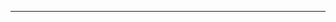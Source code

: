 <!--
CO_OP_TRANSLATOR_METADATA:
{
  "original_hash": "685f55cb07de19b52a30ce6e8b6d889e",
  "translation_date": "2025-08-28T21:13:16+00:00",
  "source_file": "03-CoreGenerativeAITechniques/README.md",
  "language_code": "ru"
}
-->


---

